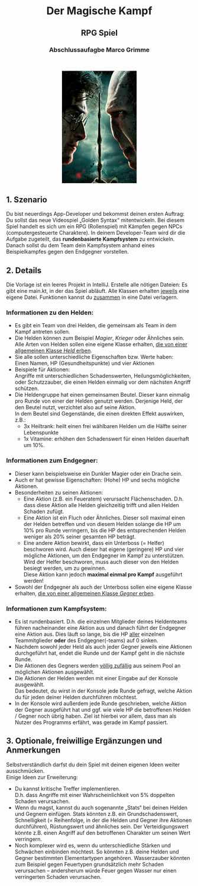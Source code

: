 <h1 align="center">Der Magische Kampf</h1>
<h2 align="center"> RPG Spiel</h2>
<h3 align="center"> Abschlussaufagbe Marco Grimme</h3>
<br>

<p align="center">
  <img src="img/d6229617c8b0288b08375e26cc669603.png"width="40%">
</p>



## 1. Szenario

Du bist neuerdings App-Developer und bekommst deinen ersten Auftrag: Du sollst das neue Videospiel „Golden Syntax“ mitentwickeln. Bei diesem Spiel handelt es sich um ein RPG (Rollenspiel) mit Kämpfen gegen NPCs (computergesteuerte Charaktere). In deinem Developer-Team wird dir die Aufgabe zugeteilt, das **rundenbasierte Kampfsystem** zu entwickeln. Danach sollst du dem Team dein Kampfsystem anhand eines Beispielkampfes gegen den Endgegner vorstellen.


## 2. Details

Die Vorlage ist ein leeres Projekt in IntelliJ. Erstelle alle nötigen Dateien: Es gibt eine main.kt, in der das Spiel abläuft. Alle Klassen erhalten <span style="text-decoration:underline;">jeweils</span> eine eigene Datei. Funktionen kannst du <span style="text-decoration:underline;">zusammen</span> in eine Datei verlagern.


### Informationen zu den Helden:



* Es gibt ein Team von drei Helden, die gemeinsam als Team in dem Kampf antreten sollen.
* Die Helden können zum Beispiel _Magier_, _Krieger_ oder Ähnliches sein. Alle Arten von Helden sollen eine eigene Klasse erhalten, <span style="text-decoration:underline;">die von einer allgemeinen Klasse _Held_ erben</span>.
* Sie alle sollen unterschiedliche Eigenschaften bzw. Werte haben:  \
  Einen Namen, HP (Gesundheitspunkte) und vier Aktionen
* Beispiele für Aktionen:  \
  Angriffe mit unterschiedlichen Schadenswerten, Heilungsmöglichkeiten, oder Schutzzauber, die einen Helden einmalig vor dem nächsten Angriff schützen.
* Die Heldengruppe hat einen gemeinsamen Beutel. Dieser kann einmalig pro Runde von einer der Helden genutzt werden. Derjenige Held, der den Beutel nutzt, verzichtet also auf seine Aktion.  \
  In dem Beutel sind Gegenstände, die einen direkten Effekt auswirken, z.B.:
    * 3x Heiltrank: heilt einen frei wählbaren Helden um die Hälfte seiner Lebenspunkte
    * 1x Vitamine: erhöhen den Schadenswert für einen Helden dauerhaft um 10%.


### Informationen zum Endgegner:



* Dieser kann beispielsweise ein Dunkler Magier oder ein Drache sein.
* Auch er hat gewisse Eigenschaften: (Hohe) HP und sechs mögliche Aktionen.
* Besonderheiten zu seinen Aktionen:
    * Eine Aktion (z.B. ein Feueratem) verursacht Flächenschaden. D.h. dass diese Aktion alle Helden gleichzeitig trifft und allen Helden Schaden zufügt.
    * Eine Aktion ist ein Fluch oder Ähnliches. Dieser soll maximal einen der Helden betreffen und von diesem Helden solange die HP um 10% pro Runde verringern, bis die HP des entsprechenden Helden weniger als 20% seiner gesamten HP beträgt.
    * Eine andere Aktion bewirkt, dass ein Unterboss (= Helfer) beschworen wird. Auch dieser hat eigene (geringere) HP und vier mögliche Aktionen, um den Endgegner im Kampf zu unterstützen. Wird der Helfer beschworen, muss auch dieser von den Helden besiegt werden, um zu gewinnen.  \
      Diese Aktion kann jedoch **maximal einmal pro Kampf** ausgeführt werden!
* Sowohl der Endgegner als auch der Unterboss sollen eine eigene Klasse erhalten, <span style="text-decoration:underline;">die von einer allgemeinen Klasse _Gegner_ erben</span>.


### Informationen zum Kampfsystem:



* Es ist rundenbasiert. D.h. die einzelnen Mitglieder deines Heldenteams führen nacheinander eine Aktion aus und danach führt der Endgegner eine Aktion aus. Dies läuft so lange, bis die HP <span style="text-decoration:underline;">aller</span> einzelnen Teammitglieder **oder** des Endgegner(-teams) auf 0 sinken.
* Nachdem sowohl jeder Held als auch jeder Gegner jeweils eine Aktionen durchgeführt hat, endet die Runde und der Kampf geht in die nächste Runde.
* Die Aktionen des Gegners werden <span style="text-decoration:underline;">völlig zufällig</span> aus seinem Pool an möglichen Aktionen ausgewählt.
* Die Aktionen der Helden werden mit einer Eingabe auf der Konsole ausgewählt. \
  Das bedeutet, du wirst in der Konsole jede Runde gefragt, welche Aktion du für jeden deiner Helden durchführen möchtest.
* In der Konsole wird außerdem jede Runde geschrieben, welche Aktion der Gegner ausgeführt hat und ggf. wie viele HP die betroffenen Helden / Gegner noch übrig haben. Ziel ist hierbei vor allem, dass man als Nutzer des Programms erfährt, was gerade im Kampf passiert.


## 3. Optionale, freiwillige Ergänzungen und Anmerkungen

Selbstverständlich darfst du dein Spiel mit deinen eigenen Ideen weiter ausschmücken.  \
Einige Ideen zur Erweiterung:



* Du kannst kritische Treffer implementieren.  \
  D.h. dass Angriffe mit einer Wahrscheinlichkeit von 5% doppelten Schaden verursachen.
* Wenn du magst, kannst du auch sogenannte „Stats“ bei deinen Helden und Gegnern einfügen. Stats könnten z.B. ein Grundschadenswert, Schnelligkeit (= Reihenfolge, in der die Helden und Gegner ihre Aktionen durchführen), Rüstungswert und ähnliches sein. Der Verteidigungswert könnte z.B. einen Angriff auf den betroffenen Charakter um seinen Wert verringern.
* Noch komplexer wird es, wenn du unterschiedliche Stärken und Schwächen einbinden möchtest. So könnten z.B. deine Helden und Gegner bestimmten Elementartypen angehören. Wasserzauber könnten zum Beispiel gegen Feuertypen grundsätzlich mehr Schaden verursachen – andersherum würde Feuer gegen Wasser nur einen verringerten Schaden verursachen.
